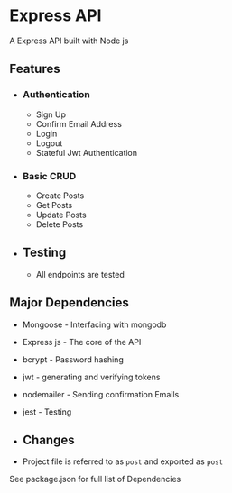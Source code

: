 # Express API

A Express API built with Node js

## Features
- ### Authentication
    - Sign Up
    - Confirm Email Address
    - Login 
    - Logout
    - Stateful Jwt Authentication
- ### Basic CRUD
    - Create Posts
    - Get Posts
    - Update Posts
    - Delete Posts

- ## Testing
    - All endpoints are tested

## Major Dependencies
- Mongoose - Interfacing with mongodb 
- Express js - The core of the API
- bcrypt - Password hashing
- jwt - generating and verifying tokens
- nodemailer - Sending confirmation Emails
- jest - Testing

- ## Changes
 - Project file is referred to as `post` and exported as `post`

See package.json for full list of Dependencies
